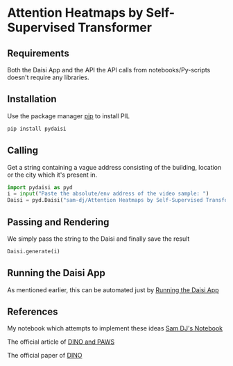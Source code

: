 # Attention Heatmaps by Self-Supervised Transformer


## Requirements

Both the Daisi App and the API  the API calls from notebooks/Py-scripts doesn't require any libraries.

## Installation

Use the package manager [pip](https://pip.pypa.io/en/stable/) to install PIL

```bash
pip install pydaisi
```

## Calling
Get a string containing a vague address consisting of the building, location or the city which it's present in.

```python
import pydaisi as pyd
i = input("Paste the absolute/env address of the video sample: ")
Daisi = pyd.Daisi("sam-dj/Attention Heatmaps by Self-Supervised Transformer")
```

## Passing and Rendering
We simply pass the string to the Daisi and finally save the result

```python
Daisi.generate(i)
```

## Running the Daisi App

As mentioned earlier, this can be automated just by [Running the Daisi App](https://app.daisi.io/daisies/sam-dj/Attention%20Heatmaps%20by%20Self-Supervised%20Transformer/info)

## References
My notebook which attempts to implement these ideas [Sam DJ's Notebook](https://colab.research.google.com/drive/1ULHrSrhBz5kQbZ6hRacCy2_j_on5CSKn?usp=sharing)

The official article of [DINO and PAWS](https://ai.facebook.com/blog/dino-paws-computer-vision-with-self-supervised-transformers-and-10x-more-efficient-training/)

The official paper of [DINO](https://arxiv.org/pdf/2104.14294.pdf)
